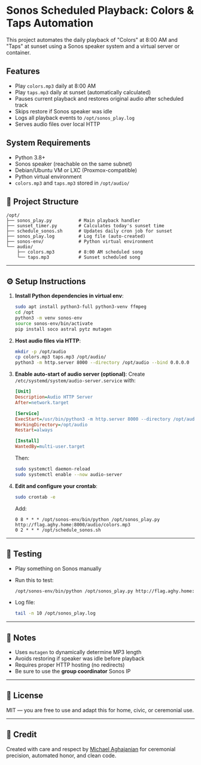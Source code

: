 # Sonos Scheduled Playback: Colors & Taps Automation

This project automates the daily playback of "Colors" at 8:00 AM and "Taps" at sunset using a Sonos speaker system and a virtual server or container.

## Features

- Play `colors.mp3` daily at 8:00 AM
- Play `taps.mp3` daily at sunset (automatically calculated)
- Pauses current playback and restores original audio after scheduled track
- Skips restore if Sonos speaker was idle
- Logs all playback events to `/opt/sonos_play.log`
- Serves audio files over local HTTP

## System Requirements

- Python 3.8+
- Sonos speaker (reachable on the same subnet)
- Debian/Ubuntu VM or LXC (Proxmox-compatible)
- Python virtual environment
- `colors.mp3` and `taps.mp3` stored in `/opt/audio/`

## 📁 Project Structure

```
/opt/
├── sonos_play.py          # Main playback handler
├── sunset_timer.py        # Calculates today's sunset time
├── schedule_sonos.sh      # Updates daily cron job for sunset
├── sonos_play.log         # Log file (auto-created)
├── sonos-env/             # Python virtual environment
└── audio/
    ├── colors.mp3         # 8:00 AM scheduled song
    └── taps.mp3           # Sunset scheduled song
```



---

## ⚙️ Setup Instructions

1. **Install Python dependencies in virtual env**:
    ```bash
    sudo apt install python3-full python3-venv ffmpeg
    cd /opt
    python3 -m venv sonos-env
    source sonos-env/bin/activate
    pip install soco astral pytz mutagen
    ```

2. **Host audio files via HTTP**:
    ```bash
    mkdir -p /opt/audio
    cp colors.mp3 taps.mp3 /opt/audio/
    python3 -m http.server 8000 --directory /opt/audio --bind 0.0.0.0
    ```

3. **Enable auto-start of audio server (optional)**:
    Create `/etc/systemd/system/audio-server.service` with:
    ```ini
    [Unit]
    Description=Audio HTTP Server
    After=network.target

    [Service]
    ExecStart=/usr/bin/python3 -m http.server 8000 --directory /opt/audio --bind 0.0.0.0
    WorkingDirectory=/opt/audio
    Restart=always

    [Install]
    WantedBy=multi-user.target
    ```

    Then:
    ```bash
    sudo systemctl daemon-reload
    sudo systemctl enable --now audio-server
    ```

4. **Edit and configure your crontab**:
    ```bash
    sudo crontab -e
    ```

    Add:
    ```cron
    0 8 * * * /opt/sonos-env/bin/python /opt/sonos_play.py http://flag.aghy.home:8000/audio/colors.mp3
    0 2 * * * /opt/schedule_sonos.sh
    ```

---

## 🧪 Testing

- Play something on Sonos manually
- Run this to test:
    ```bash
    /opt/sonos-env/bin/python /opt/sonos_play.py http://flag.aghy.home:8000/audio/colors.mp3
    ```

- Log file:
    ```bash
    tail -n 10 /opt/sonos_play.log
    ```

---

## 📌 Notes

- Uses `mutagen` to dynamically determine MP3 length
- Avoids restoring if speaker was idle before playback
- Requires proper HTTP hosting (no redirects)
- Be sure to use the **group coordinator** Sonos IP

---

## 📄 License

MIT — you are free to use and adapt this for home, civic, or ceremonial use.

---

## 🫡 Credit

Created with care and respect by [Michael Aghajanian](https://github.com/agster27) for ceremonial precision, automated honor, and clean code.

